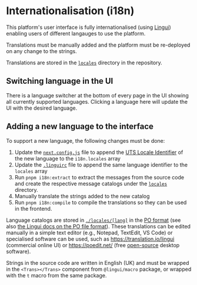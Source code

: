 # Internationalisation (i18n)

This platform's user interface is fully internationalised (using [Lingui](https://lingui.dev/)) enabling users of different langauges to use the platform.

Translations must be manually added and the platform must be re-deployed on any change to the strings.

Translations are stored in the [`locales`](../locales/) directory in the repository.

## Switching language in the UI

There is a language switcher at the bottom of every page in the UI showing all currently supported languages. Clicking a language here will update the UI with the desired language.

## Adding a new language to the interface

To support a new language, the following changes must be done:

1. Update the [`next.config.js`](../next.config.js) file to append the [UTS Locale Identifier](https://www.unicode.org/reports/tr35/tr35-59/tr35.html#Identifiers) of the new language to the `i18n.locales` array
2. Update the [`.linguirc`](../.linguirc) file to append the same language identifier to the `locales` array
3. Run `pnpm i18n:extract` to extract the messages from the source code and create the respective message catalogs under the [`locales`](../locales/) directory.
4. Manually translate the strings added to the new catalog
5. Run `pnpm i18n:compile` to compile the translations so they can be used in the frontend.

Language catalogs are stored in [`./locales/[lang]`](./locales/) in the [PO format](https://localizely.com/po-file/) (see also [the Lingui docs on the PO file format](https://lingui.dev/ref/catalog-formats#po-file-recommended)). These translations can be edited manually in a simple text editor (e.g., Notepad, TextEdit, VS Code) or specialised software can be used, such as https://translation.io/lingui (commercial online UI) or https://poedit.net/ (free [open-source](https://github.com/vslavik/poedit) desktop software).

Strings in the source code are written in English (UK) and must be wrapped in the `<Trans></Trans>` component from `@lingui/macro` package, or wrapped with the `t` macro from the same package.
